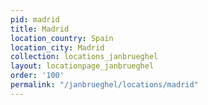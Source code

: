 ```yaml
---
pid: madrid
title: Madrid
location_country: Spain
location_city: Madrid
collection: locations_janbrueghel
layout: locationpage_janbrueghel
order: '100'
permalink: "/janbrueghel/locations/madrid"
---
```

